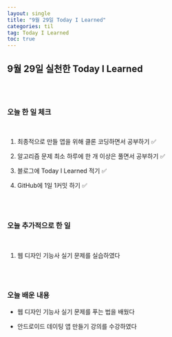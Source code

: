 ```yaml
---
layout: single
title: "9월 29일 Today I Learned"
categories: til
tag: Today I Learned
toc: true
---
```


## 9월 29일 실천한 Today I Learned

<br><br>

### 오늘 한 일 체크
<br>

1. 최종적으로 만들 앱을 위해 클론 코딩하면서 공부하기 ✅

2. 알고리즘 문제 최소 하루에 한 개 이상은 풀면서 공부하기 ✅

3. 블로그에 Today I Learned 적기 ✅

4. GitHub에 1일 1커밋 하기 ✅

<br><br>

### 오늘 추가적으로 한 일
<br>

1. 웹 디자인 기능사 실기 문제를 실습하였다


<br><br>

### 오늘 배운 내용

* 웹 디자인 기능사 실기 문제를 푸는 법을 배웠다

* 안드로이드 데이팅 앱 만들기 강의를 수강하였다





